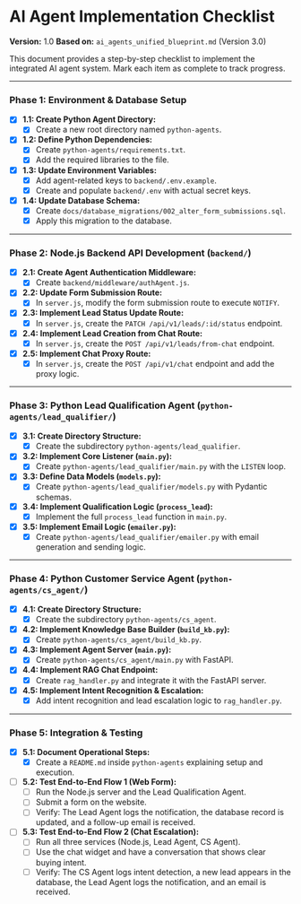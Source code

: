 # AI Agent Implementation Checklist

**Version:** 1.0
**Based on:** `ai_agents_unified_blueprint.md` (Version 3.0)

This document provides a step-by-step checklist to implement the integrated AI agent system. Mark each item as complete to track progress.

---

### Phase 1: Environment & Database Setup

- [x] **1.1: Create Python Agent Directory:**
  - [x] Create a new root directory named `python-agents`.

- [x] **1.2: Define Python Dependencies:**
  - [x] Create `python-agents/requirements.txt`.
  - [x] Add the required libraries to the file.

- [x] **1.3: Update Environment Variables:**
  - [x] Add agent-related keys to `backend/.env.example`.
  - [x] Create and populate `backend/.env` with actual secret keys.

- [x] **1.4: Update Database Schema:**
  - [x] Create `docs/database_migrations/002_alter_form_submissions.sql`.
  - [x] Apply this migration to the database.

---

### Phase 2: Node.js Backend API Development (`backend/`)

- [x] **2.1: Create Agent Authentication Middleware:**
  - [x] Create `backend/middleware/authAgent.js`.

- [x] **2.2: Update Form Submission Route:**
  - [x] In `server.js`, modify the form submission route to execute `NOTIFY`.

- [x] **2.3: Implement Lead Status Update Route:**
  - [x] In `server.js`, create the `PATCH /api/v1/leads/:id/status` endpoint.

- [x] **2.4: Implement Lead Creation from Chat Route:**
  - [x] In `server.js`, create the `POST /api/v1/leads/from-chat` endpoint.

- [x] **2.5: Implement Chat Proxy Route:**
  - [x] In `server.js`, create the `POST /api/v1/chat` endpoint and add the proxy logic.

---

### Phase 3: Python Lead Qualification Agent (`python-agents/lead_qualifier/`)

- [x] **3.1: Create Directory Structure:**
  - [x] Create the subdirectory `python-agents/lead_qualifier`.

- [x] **3.2: Implement Core Listener (`main.py`):**
  - [x] Create `python-agents/lead_qualifier/main.py` with the `LISTEN` loop.

- [x] **3.3: Define Data Models (`models.py`):**
  - [x] Create `python-agents/lead_qualifier/models.py` with Pydantic schemas.

- [x] **3.4: Implement Qualification Logic (`process_lead`):**
  - [x] Implement the full `process_lead` function in `main.py`.

- [x] **3.5: Implement Email Logic (`emailer.py`):**
  - [x] Create `python-agents/lead_qualifier/emailer.py` with email generation and sending logic.

---

### Phase 4: Python Customer Service Agent (`python-agents/cs_agent/`)

- [x] **4.1: Create Directory Structure:**
  - [x] Create the subdirectory `python-agents/cs_agent`.

- [x] **4.2: Implement Knowledge Base Builder (`build_kb.py`):**
  - [x] Create `python-agents/cs_agent/build_kb.py`.

- [x] **4.3: Implement Agent Server (`main.py`):**
  - [x] Create `python-agents/cs_agent/main.py` with FastAPI.

- [x] **4.4: Implement RAG Chat Endpoint:**
  - [x] Create `rag_handler.py` and integrate it with the FastAPI server.

- [x] **4.5: Implement Intent Recognition & Escalation:**
  - [x] Add intent recognition and lead escalation logic to `rag_handler.py`.

---

### Phase 5: Integration & Testing

- [x] **5.1: Document Operational Steps:**
  - [x] Create a `README.md` inside `python-agents` explaining setup and execution.

- [ ] **5.2: Test End-to-End Flow 1 (Web Form):**
  - [ ] Run the Node.js server and the Lead Qualification Agent.
  - [ ] Submit a form on the website.
  - [ ] Verify: The Lead Agent logs the notification, the database record is updated, and a follow-up email is received.

- [ ] **5.3: Test End-to-End Flow 2 (Chat Escalation):**
  - [ ] Run all three services (Node.js, Lead Agent, CS Agent).
  - [ ] Use the chat widget and have a conversation that shows clear buying intent.
  - [ ] Verify: The CS Agent logs intent detection, a new lead appears in the database, the Lead Agent logs the notification, and an email is received.
